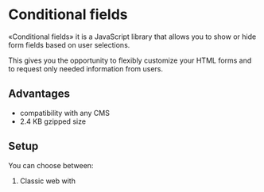 # Conditional fields

«Conditional fields» it is a JavaScript library that allows you to show or hide form fields based on user selections. 

This gives you the opportunity to flexibly customize your HTML forms and to request only needed information from users.

## Advantages

* compatibility with any CMS
* 2.4 KB gzipped size

## Setup

You can choose between:

1. Classic web with <script> tag

```html
<script src="conditional-fields.browser.js"></script>
```

2. ES6 Modules

```javascript
import ConditionalFields from 'conditional-fields';
```

## Usage

First of all, you will need an html form.

To enable conditional logic you should add data-rules attribute to conditional field.

```html
<form action="#" method="POST">
    <div class="row">
        <input type="checkbox" name="is_adult"> Are you an adult?
    </div>
    
    <div class="row">
        <input name="phone" data-rules='[{"name": "is_adult", "value": ["true"]}]'>
    </div>
    
    <button type="submit">Submit</button>
</form>
```

```javascript
new ConditionalForm(document.querySelector('form'));
```

In the example above input with name **phone** will be visible only if input with name **is_adult** has value that equals to **true**.


You can also add several values:

```html
<form action="#" method="POST">
    <div class="row">
        <input type="text" name="strange_thing" placeholder="Type something">
    </div>
    
    <div class="row">
        <input name="alert" data-rules='[{"name": "strange_thing", "value": ["floppy", "disk", "floppy disk"]}]'>
    </div>
    
    <button type="submit">Submit</button>
</form>
```

In the example above input with name **alert** will be visible only if input with name **strange_thing** has the value that equals to: **floppy** or **disk** or **floppy disk**.

You even several rules:

```html
<form action="#" method="POST">
    <div class="row">
        <input type="checkbox" name="is_adult"> Are you an adult?
    </div>
    
    <div class="row">
        <input type="checkbox" name="is_agreed"> Do you agree with the terms?
    </div>
    
    <div class="row">
        <input name="phone" data-rules='[{"name": "is_adult", "value": ["true"]}, {"name": "is_agreed", "value": ["true"]}]'>
    </div>
    
    <button type="submit">Submit</button>
</form>
```

In the example above input with name **phone** will be visible only if input with name **is_adult** has value that equals to **true** and input with name **is_agreed** has value that equals to **true**.


You can also provide your own functions to show and hide form fields:

```javascript
new ConditionalForm(document.querySelector('form'), {
    onShow: (root) => root.closest('div.row').style.display = 'block',
    onHide: (root) => root.closest('div.row').style.display = 'none'
});
```
